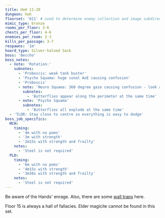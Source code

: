 ```yaml
---
title: HoH 11-20
dungeon: hoh
floorset: '011' # used to determine enemy collection and image subdirectory
mimic_type: bronze
rooms_per_floor: 3-6
chests_per_floor: 4-6
enemies_per_room: 2-3
kills_per_passage: 3-7
respawns: '1m'
hoard_type: Silver-haloed Sack
boss: 'Beccho'
boss_notes:
  - note: 'Rotation:'
    subnotes:
      - 'Proboscis: weak tank buster'
      - 'Psycho Squama: huge conal AoE causing confusion'
      - 'Proboscis'
      - note: 'Neuro Squama: 360 degree gaze causing confusion - look away!'
        subnotes:
          - 'Butterflies appear along the perimeter at the same time'
      - note: 'Psycho Squama'
        subnotes:
          - 'Butterflies all explode at the same time'
  - 'TLDR: Stay close to centre so everything is easy to dodge'
boss_job_specifics:
  MCH:
    timing:
      - '4m with no poms'
      - '3m with strength'
      - '2m15s with strength and frailty'
    notes:
      - 'Steel is not required'
  PLD:
    timing:
      - '6m with no poms'
      - '4m15s with strength'
      - '3m30s with strength and frailty'
    notes:
      - 'Steel is not required'
---
```


Be aware of the Hands' enrage. Also, there are some
[wall traps](/wall_traps.html#hoh-1-19) here.

Floor 15 is always a hall of fallacies. Elder magicite cannot be found in this
set.
